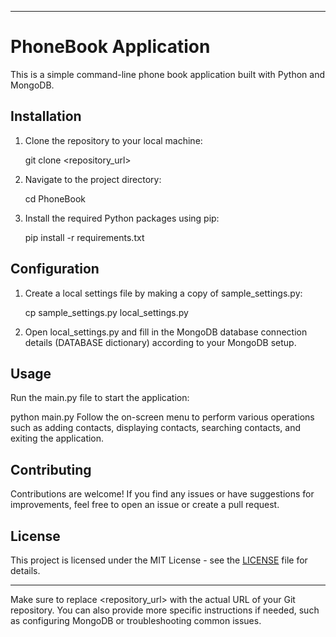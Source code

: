 
---

# PhoneBook Application

This is a simple command-line phone book application built with Python and MongoDB.

## Installation

1. Clone the repository to your local machine:

   
    git clone <repository_url>
    
2. Navigate to the project directory:

   
    cd PhoneBook
    
3. Install the required Python packages using pip:

   
    pip install -r requirements.txt
    
## Configuration

1. Create a local settings file by making a copy of sample_settings.py:

   
    cp sample_settings.py local_settings.py
    
2. Open local_settings.py and fill in the MongoDB database connection details (DATABASE dictionary) according to your MongoDB setup.

## Usage

Run the main.py file to start the application:

python main.py
Follow the on-screen menu to perform various operations such as adding contacts, displaying contacts, searching contacts, and exiting the application.

## Contributing

Contributions are welcome! If you find any issues or have suggestions for improvements, feel free to open an issue or create a pull request.

## License

This project is licensed under the MIT License - see the [LICENSE](LICENSE) file for details.

---

Make sure to replace <repository_url> with the actual URL of your Git repository. You can also provide more specific instructions if needed, such as configuring MongoDB or troubleshooting common issues.
